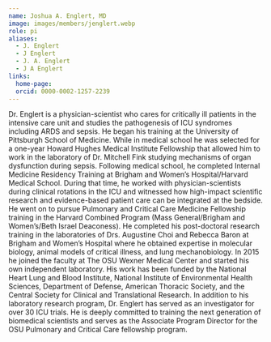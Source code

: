 ```yaml
---
name: Joshua A. Englert, MD
image: images/members/jenglert.webp
role: pi
aliases:
  - J. Englert
  - J Englert
  - J. A. Englert
  - J A Englert
links:
  home-page: 
  orcid: 0000-0002-1257-2239
---
```


Dr. Englert is a physician-scientist who cares for critically ill patients in the intensive care unit and studies the pathogenesis of ICU syndromes including ARDS and sepsis. He began his training at the University of Pittsburgh School of Medicine.  While in medical school he was selected for a one-year Howard Hughes Medical Institute Fellowship that allowed him to work in the laboratory of Dr. Mitchell Fink studying mechanisms of organ dysfunction during sepsis. Following medical school, he completed Internal Medicine Residency Training at Brigham and Women’s Hospital/Harvard Medical School. During that time, he worked with physician-scientists during clinical rotations in the ICU and witnessed how high-impact scientific research and evidence-based patient care can be integrated at the bedside. He went on to pursue Pulmonary and Critical Care Medicine Fellowship training in the Harvard Combined Program (Mass General/Brigham and Women’s/Beth Israel Deaconess). He completed his post-doctoral research training in the laboratories of Drs. Augustine Choi and Rebecca Baron at Brigham and Women’s Hospital where he obtained expertise in molecular biology, animal models of critical illness, and lung mechanobiology. In 2015 he joined the faculty at The OSU Wexner Medical Center and started his own independent laboratory.  His work has been funded by the National Heart Lung and Blood Institute, National Institute of Environmental Health Sciences, Department of Defense, American Thoracic Society, and the Central Society for Clinical and Translational Research.  In addition to his laboratory research program, Dr. Englert has served as an investigator for over 30 ICU trials.  He is deeply committed to training the next generation of biomedical scientists and serves as the Associate Program Director for the OSU Pulmonary and Critical Care fellowship program.  